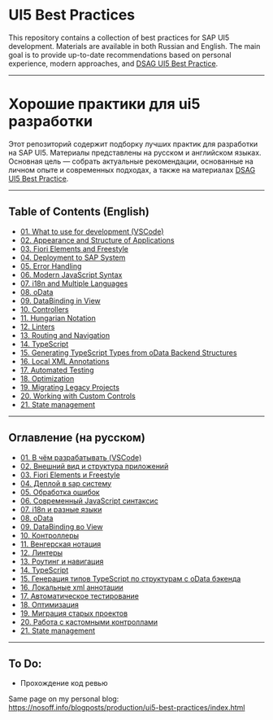 # UI5 Best Practices

This repository contains a collection of best practices for SAP UI5 development. Materials are available in both Russian and English. The main goal is to provide up-to-date recommendations based on personal experience, modern approaches, and [DSAG UI5 Best Practice](https://1dsag.github.io/UI5-Best-Practice/).

---

# Хорошие практики для ui5 разработки

Этот репозиторий содержит подборку лучших практик для разработки на SAP UI5. Материалы представлены на русском и английском языках. Основная цель — собрать актуальные рекомендации, основанные на личном опыте и современных подходах, а также на материалах [DSAG UI5 Best Practice](https://1dsag.github.io/UI5-Best-Practice/).

---

## Table of Contents (English)

- [01. What to use for development (VSCode)](EN/01.%20What%20to%20use%20for%20development%20(VSCode).md)
- [02. Appearance and Structure of Applications](EN/02.%20Appearance%20and%20Structure%20of%20Applications.md)
- [03. Fiori Elements and Freestyle](EN/03.%20Fiori%20Elements%20and%20Freestyle.md)
- [04. Deployment to SAP System](EN/04.%20Deployment%20to%20SAP%20System.md)
- [05. Error Handling](EN/05.%20Error%20Handling.md)
- [06. Modern JavaScript Syntax](EN/06.%20Modern%20JavaScript%20Syntax.md)
- [07. i18n and Multiple Languages](EN/07.%20i18n%20and%20Multiple%20Languages.md)
- [08. oData](EN/08.%20oData.md)
- [09. DataBinding in View](EN/09.%20DataBinding%20in%20View.md)
- [10. Controllers](EN/10.%20Controllers.md)
- [11. Hungarian Notation](EN/11.%20Hungarian%20Notation.md)
- [12. Linters](EN/12.%20Linters.md)
- [13. Routing and Navigation](EN/13.%20Routing%20and%20Navigation.md)
- [14. TypeScript](EN/14.%20TypeScript.md)
- [15. Generating TypeScript Types from oData Backend Structures](EN/15.%20Generating%20TypeScript%20Types%20from%20oData%20Backend%20Structures.md)
- [16. Local XML Annotations](EN/16.%20Local%20XML%20Annotations.md)
- [17. Automated Testing](EN/17.%20Automated%20Testing.md)
- [18. Optimization](EN/18.%20Optimization.md)
- [19. Migrating Legacy Projects](EN/19.%20Migrating%20Legacy%20Projects.md)
- [20. Working with Custom Controls](EN/20.%20Working%20with%20Custom%20Controls.md)
- [21. State management](EN/21.%20State%20management.md)

---

## Оглавление (на русском)

- [01. В чём разрабатывать (VSCode)](RU/01.%20В%20чём%20разрабатывать%20(VSCode).md)
- [02. Внешний вид и структура приложений](RU/02.%20Внешний%20вид%20и%20структура%20приложений.md)
- [03. Fiori Elements и Freestyle](RU/03.%20Fiori%20Elements%20и%20Freestyle.md)
- [04. Деплой в sap систему](RU/04.%20Деплой%20в%20sap%20систему.md)
- [05. Обработка ошибок](RU/05.%20Обработка%20ошибок.md)
- [06. Современный JavaScript синтаксис](RU/06.%20Современный%20JavaScript%20синтаксис.md)
- [07. i18n и разные языки](RU/07.%20i18n%20и%20разные%20языки.md)
- [08. oData](RU/08.%20oData.md)
- [09. DataBinding во View](RU/09.%20DataBinding%20во%20View.md)
- [10. Контроллеры](RU/10.%20Контроллеры.md)
- [11. Венгерская нотация](RU/11.%20Венгерская%20нотация.md)
- [12. Линтеры](RU/12.%20Линтеры.md)
- [13. Роутинг и навигация](RU/13.%20Роутинг%20и%20навигация.md)
- [14. TypeScript](RU/14.%20TypeScript.md)
- [15. Генерация типов TypeScript по структурам с oData бэкенда](RU/15.%20Генерация%20типов%20TypeScript%20по%20структурам%20с%20oData%20бэкенда.md)
- [16. Локальные xml аннотации](RU/16.%20Локальные%20xml%20аннотации.md)
- [17. Автоматическое тестирование](RU/17.%20Автоматическое%20тестирование.md)
- [18. Оптимизация](RU/18.%20Оптимизация.md)
- [19. Миграция старых проектов](RU/19.%20Миграция%20старых%20проектов.md)
- [20. Работа с кастомными контроллами](RU/20.%20Работа%20с%20кастомными%20контроллами.md)
- [21. State management](RU/21.%20State%20management.md)


---

## To Do:
- Прохождение код ревью

Same page on my personal blog:  https://nosoff.info/blogposts/production/ui5-best-practices/index.html
